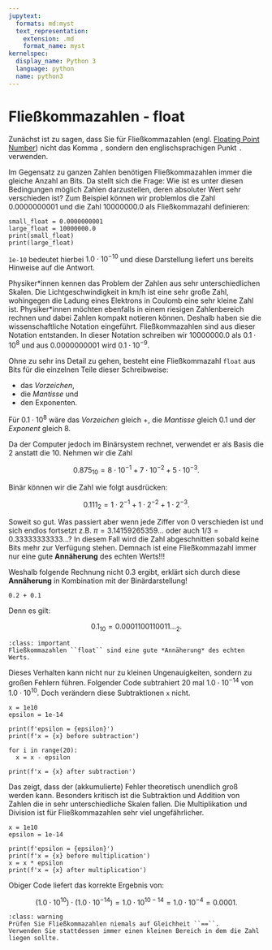 ```yaml
---
jupytext:
  formats: md:myst
  text_representation:
    extension: .md
    format_name: myst
kernelspec:
  display_name: Python 3
  language: python
  name: python3
---
```


# Fließkommazahlen - float

Zunächst ist zu sagen, dass Sie für Fließkommazahlen (engl. [Floating Point Number](https://docs.python.org/3/library/functions.html#float)) nicht das Komma ``,`` sondern den englischsprachigen Punkt ``.`` verwenden.

Im Gegensatz zu ganzen Zahlen benötigen Fließkommazahlen immer die gleiche Anzahl an Bits.
Da stellt sich die Frage: Wie ist es unter diesen Bedingungen möglich Zahlen darzustellen, deren absoluter Wert sehr verschieden ist?
Zum Beispiel können wir problemlos die Zahl $0.0000000001$ und die Zahl $10000000.0$ als Fließkommazahl definieren:

```{code-cell} python3
small_float = 0.0000000001
large_float = 10000000.0
print(small_float)
print(large_float)
```

``1e-10`` bedeutet hierbei $1.0 \cdot 10^{-10}$ und diese Darstellung liefert uns bereits Hinweise auf die Antwort.

Physiker\*innen kennen das Problem der Zahlen aus sehr unterschiedlichen Skalen.
Die Lichtgeschwindigkeit in km/h ist eine sehr große Zahl, wohingegen die Ladung eines Elektrons in Coulomb eine sehr kleine Zahl ist.
Physiker\*innen möchten ebenfalls in einem riesigen Zahlenbereich rechnen und dabei Zahlen kompakt notieren können.
Deshalb haben sie die wissenschaftliche Notation eingeführt.
Fließkommazahlen sind aus dieser Notation entstanden.
In dieser Notation schreiben wir $10000000.0$ als $0.1 \cdot 10^8$ und aus $0.0000000001$ wird $0.1 \cdot 10^{-9}$.

Ohne zu sehr ins Detail zu gehen, besteht eine Fließkommazahl ``float`` aus Bits für die einzelnen Teile dieser Schreibweise:

+ das *Vorzeichen*, 
+ die *Mantisse* und 
+ den Exponenten.

Für $0.1 \cdot 10^8$ wäre das *Vorzeichen* gleich +, die *Mantisse* gleich 0.1 und der *Exponent* gleich 8.

Da der Computer jedoch im Binärsystem rechnet, verwendet er als Basis die 2 anstatt die 10.
Nehmen wir die Zahl 

$$0.875_{10} = 8 \cdot 10^{-1} + 7 \cdot 10^{-2} + 5 \cdot 10^{-3}.$$

Binär können wir die Zahl wie folgt ausdrücken:

$$0.111_2 = 1 \cdot 2^{-1} + 1 \cdot 2^{-2} + 1 \cdot 2^{-3}.$$

Soweit so gut.
Was passiert aber wenn jede Ziffer von 0 verschieden ist und sich endlos fortsetzt z.B. $\pi = 3.14159265359 \ldots$ oder auch $1/3 = 0.33333333333 \ldots$?
In diesem Fall wird die Zahl abgeschnitten sobald keine Bits mehr zur Verfügung stehen.
Demnach ist eine Fließkommazahl immer nur eine gute **Annäherung** des echten Werts!!!

Weshalb folgende Rechnung nicht 0.3 ergibt, erklärt sich durch diese **Annäherung** in Kombination mit der Binärdarstellung!

```{code-cell} python3
0.2 + 0.1
```

Denn es gilt:

$$0.1_{10} = 0.0001100110011 \ldots_2.$$

```{admonition} Ungenauigkeit der Fließkommazahlen
:class: important
Fließkommazahlen ``float`` sind eine gute *Annäherung* des echten Werts.
```

Dieses Verhalten kann nicht nur zu kleinen Ungenauigkeiten, sondern zu großen Fehlern führen.
Folgender Code subtrahiert 20 mal $1.0 \cdot 10^{-14}$ von $1.0 \cdot 10^{10}$.
Doch verändern diese Subtraktionen ``x`` nicht.

```{code-cell} python3
x = 1e10
epsilon = 1e-14

print(f'epsilon = {epsilon}')
print(f'x = {x} before subtraction')

for i in range(20):
  x = x - epsilon

print(f'x = {x} after subtraction')
```

Das zeigt, dass der (akkumulierte) Fehler theoretisch unendlich groß werden kann.
Besonders kritisch ist die Subtraktion und Addition von Zahlen die in sehr unterschiedliche Skalen fallen.
Die Multiplikation und Division ist für Fließkommazahlen sehr viel ungefährlicher.

```{code-cell} python3
x = 1e10
epsilon = 1e-14

print(f'epsilon = {epsilon}')
print(f'x = {x} before multiplication')
x = x * epsilon
print(f'x = {x} after multiplication')
```

Obiger Code liefert das korrekte Ergebnis von: 

$$(1.0 \cdot 10^{10}) \cdot (1.0 \cdot 10^{-14}) = 1.0 \cdot 10^{10-14} = 1.0 \cdot 10^{-4} = 0.0001.$$

```{admonition} Ungenauigkeit der Fließkommazahlen
:class: warning
Prüfen Sie Fließkommazahlen niemals auf Gleichheit ``==``.
Verwenden Sie stattdessen immer einen kleinen Bereich in dem die Zahl liegen sollte.
```
